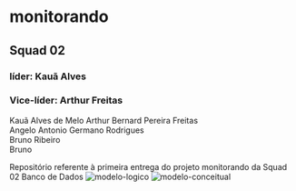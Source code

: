 # monitorando
## Squad 02
### líder: Kauã Alves 
### Vice-líder: Arthur Freitas
<p> Kauã Alves de Melo
Arthur Bernard Pereira Freitas </br> 
Angelo Antonio Germano Rodrigues  </br> 
Bruno Ribeiro </br> 
Bruno  </br> 
</p>

Repositório referente à primeira entrega do projeto monitorando da Squad 02
Banco de Dados
![modelo-logico](https://github.com/Squad002-2023/monitorando/assets/142227461/2cef6be0-4913-4325-bb45-4b552633ced9)
![modelo-conceitual](https://github.com/Squad002-2023/monitorando/assets/142227461/98307065-d22d-4854-9bc6-2ec376c013fc)
